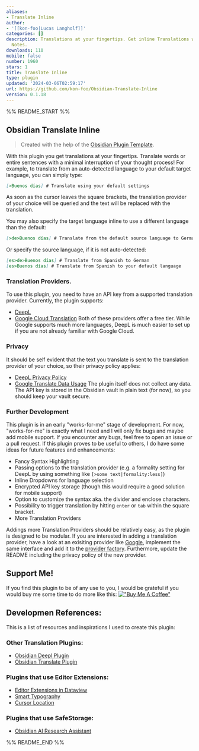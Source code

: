 ```yaml
---
aliases:
- Translate Inline
author:
- '[[kon-foo|Lucas Langholf]]'
categories: []
description: Translations at your fingertips. Get inline Translations when writing
  Notes.
downloads: 110
mobile: false
number: 1960
stars: 1
title: Translate Inline
type: plugin
updated: '2024-03-06T02:59:17'
url: https://github.com/kon-foo/Obsidian-Translate-Inline
version: 0.1.18
---
```


%% README_START %%

## Obsidian Translate Inline
> Created with the help of the [Obsidian Plugin Template](https://github.com/kon-foo/ObsidianPluginTemplate).

With this plugin you get translations at your fingertips. Translate words or entire sentences with a minimal interruption of your thought process! For example, to translate from an auto-detected language to your default target language, you can simply type:
```markdown
[>Buenos días] # Translate using your default settings
```
As soon as the cursor leaves the square brackets, the translation provider of your choice will be queried and the text will be replaced with the translation.

You may also specify the target language inline to use a different language than the default:
```markdown
[>de>Buenos días] # Translate from the default source language to German
```

Or specify the source language, if it is not auto-detected:
```markdown
[es>de>Buenos días] # Translate from Spanish to German
[es>Buenos días] # Translate from Spanish to your default language
```

### Translation Providers.
To use this plugin, you need to have an API key from a supported translation provider. Currently, the plugin supports:
- [DeepL](https://www.deepl.com/)
- [Google Cloud Translation](https://cloud.google.com/translate)
Both of these providers offer a free tier. While Google supports much more languages, DeepL is much easier to set up if you are not already familiar with Google Cloud.

### Privacy
It should be self evident that the text you translate is sent to the translation provider of your choice, so their privacy policy applies:
- [DeepL Privacy Policy](https://www.deepl.com/privacy.html)
- [Google Translate Data Usage](https://cloud.google.com/translate/data-usage)
The plugin itself does not collect any data. The API key is stored in the Obsidian vault in plain text (for now), so you should keep your vault secure.

### Further Development
This plugin is in an early "works-for-me" stage of development. For now, "works-for-me" is exactly what I need and I will only fix bugs and maybe add mobile support. If you encounter any bugs, feel free to open an issue or a pull request.
If this plugin proves to be useful to others, I do have some ideas for future features and enhancements:
- Fancy Syntax Highlighting
- Passing options to the translation provider (e.g. a formality setting for DeepL by using something like `[>some text|formality:less]`)
- Inline Dropdowns for language selection
- Encrypted API key storage (though this would require a good solution for mobile support)
- Option to customize the syntax aka. the divider and enclose characters.
- Possibility to trigger translation by hitting `enter` or `tab` within the square bracket.
- More Translation Providers

Addings more Translation Providers should be relatively easy, as the plugin is designed to be modular. If you are interested in adding a translation provider, have a look at an exisiting provider like [Google](src/providers/Google/provider.ts), implement the same interface and add it to the [provider factory](src/providers/factory.ts). Furthermore, update the README including the privacy policy of the new provider.


## Support Me!
If you find this plugin to be of any use to you, I would be grateful if you would buy me some time to do more like this:
[!["Buy Me A Coffee"](https://www.buymeacoffee.com/assets/img/custom_images/orange_img.png)](https://www.buymeacoffee.com/kon.foo)

## Developmen References:

This is a list of resources and inspirations I used to create this plugin:

### Other Translation Plugins:
- [Obsidian Deepl Plugin](https://github.com/friebetill/obsidian-deepl)
- [Obsidian Translate Plugin](https://github.com/Fevol/obsidian-translate)

### Plugins that use Editor Extensions:
- [Editor Extensions in Dataview](https://github.com/blacksmithgu/obsidian-dataview/blob/e4a6cab97b628deb22d36b73ce912abca541ad42/src/ui/lp-render.ts#L133)
- [Smart Typography](https://github.com/mgmeyers/obsidian-smart-typography/)
- [Cursor Location](https://github.com/spslater/obsidian-cursor-location-plugin)

### Plugins that use SafeStorage:
- [Obsidian AI Research Assistant](https://github.com/InterwebAlchemy/obsidian-ai-research-assistant/blob/main/src/views/SettingsTab.ts)



%% README_END %%